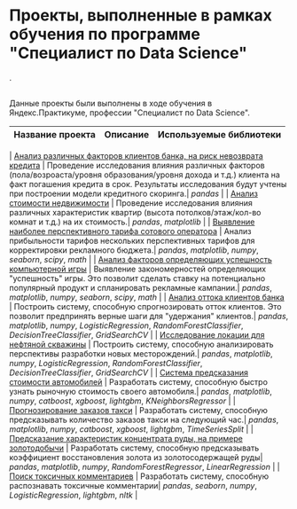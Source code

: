 # Проекты, выполненные в рамках обучения по программе "Специалист по Data Science"

.

## 

Данные проекты были выполнены в ходе обучения в Яндекс.Практикуме, профессии "Специалист по Data Science".

| Название проекта | Описание | Используемые библиотеки | 
| :---------------------- | :---------------------- | :---------------------- |

| [Анализ различных факторов клиентов банка, на риск невозврата кредита](kredit_1) | Проведение исследования влияния различных факторов (пола/возроаста/уровня образования/уровня дохода и т.д.) клиента на факт погашения кредита в срок. Результаты исследования будут учтены при построении модели кредитного скоринга.| *pandas*  |
| [Анализ стоимости недвижимости](nedvig_2) | Проведение исследования влияния различных характеристик квартир (высота потолков/этаж/кол-во комнат и т.д.) на их стоимость.| *pandas*, *matplotlib*  |
| [Выявление наиболее перспективного тарифа сотового оператора](tarif_3) | Анализ прибыльности тарифов нескольких перспективных тарифов для корректировки рекламного бюджета.| *pandas*, *matplotlib*, *numpy*, *seaborn*, *scipy*, *math*  |
| [Анализ факторов определяющих успешность компьютерной игры](game_4) | Выявление закономерностей определяющих "успешность" игры. Это позволит сделать ставку на потенциально популярный продукт и спланировать рекламные кампании.| *pandas*, *matplotlib*, *numpy*, *seaborn*, *scipy*, *math*  |
| [Анализ оттока клиентов банка](bank_ottok_5) | Построить систему, способную спрогнозировать отток клиентов. Это позволит предпринять верные шаги для "удержания" клиентов.| *pandas*, *matplotlib*, *numpy*, *LogisticRegression*, *RandomForestClassifier*, *DecisionTreeClassifier*, *GridSearchCV*  |
| [Исследование локации для нефтяной скважины](oil_6) | Построить систему, способную анализировать перспективы разработки новых месторождений.| *pandas*, *matplotlib*, *numpy*, *LogisticRegression*, *RandomForestClassifier*, *DecisionTreeClassifier*, *GridSearchCV*  |
| [Система предсказания стоимости автомобилей](avto_7) | Разработать систему, способную быстро узнать рыночную стоимость своего автомобиля.| *pandas*, *matplotlib*, *numpy*, *catboost*, *xgboost*, *lightgbm*, *KNeighborsRegressor*  |
| [Прогнозирование заказов такси](taxi_8) | Разработать систему, способную предсказывать количество заказов такси на следующий час.| *pandas*, *matplotlib*, *numpy*, *catboost*, *xgboost*, *lightgbm*, *TimeSeriesSplit*  |
| [Предсказание характеристик концентрата руды, на примере золотодобычи](gold_9) | Разработать систему, способную предсказывать коэффициент восстановления золота из золотосодержащей руды| *pandas*, *matplotlib*, *numpy*, *RandomForestRegressor*, *LinearRegression*  |
| [Поиск токсичных комментариев](text_10) | Разработать систему, способную распознавать токсичные комментарии| *pandas*, *seaborn*, *numpy*, *LogisticRegression*, *lightgbm*, *nltk* |